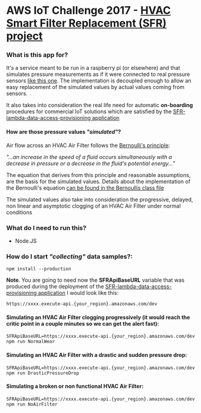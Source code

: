 # AWS IoT Challenge 2017 - [HVAC Smart Filter Replacement (SFR) project](http://aws-iot-challenge-2017.marcos.io)

### What is this app for?

It's a service meant to be run in a raspberry pi (or elsewhere) and that simulates pressure measurements as if it were connected to real pressure sensors [like this one](http://a.co/fDYtNr3).
The implementation is decoupled enough to allow an easy replacement of the simulated values by actual values coming from sensors.

It also takes into consideration the real life need for automatic **on-boarding** procedures for commercial IoT solutions which are satisfied by the [SFR-lambda-data-access-provisioning application](https://github.com/mllanes/SFR-lambda-data-access-provisioning.git)

#### How are those pressure values *"simulated"*?

Air flow across an HVAC Air Filter follows the [Bernoulli's principle](https://en.wikipedia.org/wiki/Bernoulli%27s_principle): 

*"...an increase in the speed of a fluid occurs simultaneously with a decrease in pressure or a decrease in the fluid's potential energy..."*

The equation that derives from this principle and reasonable assumptions, are the basis for the simulated values. Details about the implementation of the Bernoulli's equation [can be found in the Bernoullis class file](https://github.com/mllanes/SFR-device.git/blob/master/lib/Bernoullis.js)

The simulated values also take into consideration the progressive, delayed, non linear and asymptotic clogging of an HVAC Air Filter under normal conditions 

### What do I need to run this?

* Node.JS

### How do I start *"collecting"* data samples?:

    npm install --production

**Note**. You are going to need now the **SFRApiBaseURL** variable that was produced during the deployment of the [SFR-lambda-data-access-provisioning application](https://github.com/mllanes/SFR-lambda-data-access-provisioning.git)
I would look like this:
                                                                                                                                                                                                                                           
    https://xxxx.execute-api.{your_region}.amazonaws.com/dev
    
#### Simulating an HVAC Air Filter clogging progressively (it would reach the critic point in a couple minutes so we can get the alert fast):
  
    SFRApiBaseURL=https://xxxx.execute-api.{your_region}.amazonaws.com/dev npm run NormalWear 

#### Simulating an HVAC Air Filter with a drastic and sudden pressure drop:

    SFRApiBaseURL=https://xxxx.execute-api.{your_region}.amazonaws.com/dev npm run DrasticPressureDrop

#### Simulating a broken or non functional HVAC Air Filter:

    SFRApiBaseURL=https://xxxx.execute-api.{your_region}.amazonaws.com/dev npm run NoAirFilter

